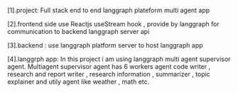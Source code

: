 [1].project: Full stack end to end langgraph plateform multi agent app



[2].frontend side use Reactjs useStream hook , provide by langgraph for communication to backend langgraph server api 



[3].backend :  use langgraph platform server to host langgraph app



[4].langgrph app: In this project i am using langgraph multi agent supervisor agent.
Multiagent supervisor agent has 6 workers agent code writer , research and report writer , research information , summarizer , topic explainer and utily agent like weather , math etc.
